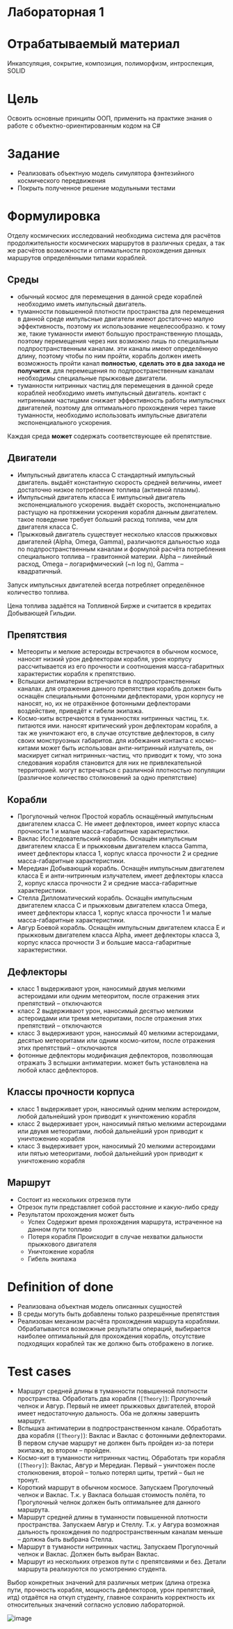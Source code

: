 # Лабораторная 1

# Отрабатываемый материал

Инкапсуляция, сокрытие, композиция, полиморфизм, интроспекция, SOLID

# Цель

Освоить основные принципы ООП, применить на практике знания о работе с объектно-ориентированным кодом на C#

# Задание

- Реализовать объектную модель симулятора фэнтезийного космического передвижения
- Покрыть полученное решение модульными тестами

# Формулировка

Отделу космических исследований необходима система для расчётов продолжительности космических маршрутов в различных средах, а так же расчётов возможности и оптимальности прохождения данных маршрутов определёнными типами кораблей.

## Среды

- обычный космос
для перемещения в данной среде кораблей необходимо иметь импульсный двигатель.
- туманности повышенной плотности пространства
для перемещения в данной среде импульсные двигатели имеют достаточно малую эффективность, поэтому их использование нецелесообразно. к тому же, такие туманности имеют большую пространственную площадь, поэтому перемещения через них возможно лишь по специальным подпространственным каналам. эти каналы имеют определённую длину, поэтому чтобы по ним пройти, корабль должен иметь возможность пройти канал **полностью**, **сделать это в два захода не получится**. для перемещения по подпространственным каналам необходимы специальные прыжковые двигатели.
- туманности нитринных частиц
для перемещения в данной среде кораблей необходимо иметь импульсный двигатель. контакт с нитринными частицами снижает эффективность работы импульсных двигателей, поэтому для оптимального прохождения через такие туманности, необходимо использовать импульсные двигатели экспоненциального ускорения.

Каждая среда **может** содержать соответствующее ей препятствие.

## Двигатели

- Импульсный двигатель класса C
стандартный импульсный двигатель. выдаёт константную скорость средней величины, имеет достаточно низкое потребление топлива (активной плазмы).
- Импульсный двигатель класса E
импульсный двигатель экспоненциального ускорения. выдаёт скорость, экспоненциально растущую на протяжении ускорения корабля данным двигателем. такое поведение требует больший расход топлива, чем для двигателя класса C.
- Прыжковый двигатель
существует несколько классов прыжковых двигателей (Alpha, Omega, Gamma), различаются дальностью хода по подпространственным каналам и формулой расчёта потребления специального топлива – гравитонной материи. Alpha – линейный расход, Omega – логарифмический (~n log n), Gamma – квадратичный.

Запуск импульсных двигателей всегда потребляет определённое количество топлива.

Цена топлива задаётся на Топливной Бирже и считается в кредитах Добывающей Гильдии.

## Препятствия

- Метеориты и мелкие астероиды
встречаются в обычном космосе, наносят низкий урон дефлекторам корабля, урон корпусу рассчитывается из его прочности и соотношения масса-габаритных характеристик корабля к препятствию.
- Вспышки антиматерии
встречаются в подпространственных каналах. для отражения данного препятствия корабль должен быть оснащён специальными фотонными дефлекторами, урон корпусу не наносят, но, их не отражённое фотонными дефлекторами воздействие, приведёт к гибели экипажа.
- Космо-киты
встречаются в туманностях нитринных частиц, т.к. питаются ими. наносят критический урон дефлекторам корабля, а так же уничтожают его, в случае отсутствие дефлекторов, в силу своих монструозных габаритов.  для избежания контакта с космо-китами может быть использован анти-нитринный излучатель, он маскирует сигнал нитринных-частиц, что приводит к тому, что зона следования корабля становится для них не привлекательной территорией. могут встречаться с различной плотностью популяции (различное количество столкновений за одно препятствие)

## Корабли

- Прогулочный челнок
Простой корабль оснащённый импульсным двигателем класса C. Не имеет дефлекторов, имеет корпус класса прочности 1 и малые масса-габаритные характеристики.
- Ваклас
Исследовательский корабль. Оснащён импульсным двигателем класса E и прыжковым двигателем класса Gamma, имеет дефлекторы класса 1, корпус класса прочности 2 и средние масса-габаритные характеристики.
- Мередиан
Добывающий корабль. Оснащён импульсным двигателем класса E и анти-нитринным излучателем, имеет дефлекторы класса 2, корпус класса прочности 2 и средние масса-габаритные характеристики.
- Стелла
Дипломатический корабль. Оснащён импульсным двигателем класса C и прыжковым двигателем класса Omega, имеет дефлекторы класса 1, корпус класса прочности 1 и малые масса-габаритные характеристики.
- Авгур
Боевой корабль. Оснащён импульсным двигателем класса E и прыжковым двигателем класса Alpha, имеет дефлекторы класса 3, корпус класса прочности 3 и большие масса-габаритные характеристики.

## Дефлекторы

- класс 1
выдерживают урон, наносимый двумя мелкими астероидами или одним метеоритом, после отражения этих препятствий – отключаются
- класс 2
выдерживают урон, наносимый десятью мелкими астероидами или тремя метеоритами, после отражения этих препятствий – отключаются
- класс 3
выдерживают урон, наносимый 40 мелкими астероидами, десятью метеоритами или одним космо-китом, после отражения этих препятствий – отключаются
- фотонные дефлекторы
модификация дефлекторов, позволяющая отражать 3 вспышки антиматерии. может быть установлена на любой класс дефлекторов.

## Классы прочности корпуса

- класс 1
выдерживает урон, наносимый одним мелким астероидом, любой дальнейший урон приводит к уничтожению корабля
- класс 2
выдерживает урон, наносимый пятью мелкими астероидами или двумя метеоритами, любой дальнейший урон приводит к уничтожению корабля
- класс 3
выдерживает урон, наносимый 20 мелкими астероидами или пятью метеоритами, любой дальнейший урон приводит к уничтожению корабля

## Маршрут

- Состоит из нескольких отрезков пути
- Отрезок пути представляет собой расстояние и какую-либо среду
- Результатом прохождения может быть
    - Успех
    Содержит время прохождения маршрута, истраченное на данном пути топливо
    - Потеря корабля
    Происходит в случае нехватки дальности прыжкового двигателя
    - Уничтожение корабля
    - Гибель экипажа

# Definition of done

- Реализована объектная модель описанных сущностей
- В среды могуть быть добавлены только разрешённые препятствия
- Реализован механизм расчёта прохождения маршрута кораблями. Обрабатываются возможные результаты операций, выбирается наиболее оптимальный для прохождения корабль, отсутствие подходящих кораблей так же должно быть отображено в логике.

# Test cases

- Маршрут средней длины в туманности повышенной плотности пространства. Обработать два корабля (`[Theory]`): Прогулочный челнок и Авгур. Первый не имеет прыжковых двигателей, второй имеет недостаточную дальность. Оба не должны завершить маршрут.
- Вспышка антиматерии в подпространственном канале. Обработать два корабля (`[Theory]`):  Ваклас и Ваклас с фотонными дефлекторами. В первом случае маршрут не должен быть пройден из-за потери экипажа, во втором – пройден.
- Космо-кит в туманности нитринных частиц. Обработать три корабля (`[Theory]`): Ваклас, Авгур и Мередиан. Первый – уничтожен после столкновения, второй – только потерял щиты, третий – был не тронут.
- Короткий маршрут в обычном космосе. Запускаем Прогулочный челнок и Ваклас. Т.к. у Вакласа большая стоимость полёта, то Прогулочный челнок должен быть оптимальнее для данного маршрута.
- Маршрут средней длины в туманности повышенной плотности пространства. Запускаем Авгур и Стеллу. Т.к. у Авгура возможная дальность прохождения по подпространственным каналам меньше – должна быть выбрана Стелла.
- Маршрут в туманости нитринных частиц. Запускаем Прогулочный челнок и Ваклас. Должен быть выбран Ваклас.
- Маршрут из нескольких отрезков пути с препятсвиями и без. Детали маршрута реализуются по усмотрению студента.

Выбор конкретных значений для различных метрик (длина отрезка пути, прочность корабля, мощность дефлекторов, урон препятствий, итд) отдаётся на откуп студенту, главное сохранить корректность их относительных значений согласно условию лабораторной.

![image](https://github.com/CaXaPCMeDoM/ITMO_LABS_C_Sharp_OOP_2023/assets/114598862/fd380d08-4dc1-4c07-829d-1fd392576f56)
